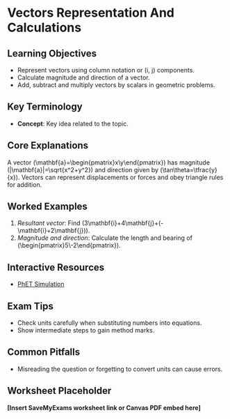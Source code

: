 # Vectors Representation And Calculations

## Learning Objectives
- Represent vectors using column notation or \(i, j\) components.
- Calculate magnitude and direction of a vector.
- Add, subtract and multiply vectors by scalars in geometric problems.

## Key Terminology
- **Concept**: Key idea related to the topic.

## Core Explanations
A vector \(\mathbf{a}=\begin{pmatrix}x\\y\end{pmatrix}\) has magnitude \(|\mathbf{a}|=\sqrt{x^2+y^2}\) and direction given by \(\tan\theta=\tfrac{y}{x}\).  Vectors can represent displacements or forces and obey triangle rules for addition.

## Worked Examples
1. *Resultant vector*: Find \(3\mathbf{i}+4\mathbf{j}+(-\mathbf{i}+2\mathbf{j})\).
2. *Magnitude and direction*: Calculate the length and bearing of \(\begin{pmatrix}5\\-2\end{pmatrix}\).

## Interactive Resources
- [PhET Simulation](https://phet.colorado.edu/)

## Exam Tips
- Check units carefully when substituting numbers into equations.
- Show intermediate steps to gain method marks.

## Common Pitfalls
- Misreading the question or forgetting to convert units can cause errors.

## Worksheet Placeholder
**[Insert SaveMyExams worksheet link or Canvas PDF embed here]**
